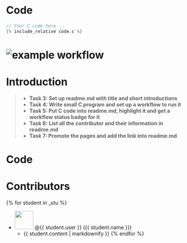 # Code


```c
// Your C code here
{% include_relative code.c %}
```



![example workflow](https://github.com/csci3251-2023/project-team-i/actions/workflows/c-cpp.yml/badge.svg)
=======
# Introduction
>- **Task 3: Set up readme.md with title and short introductions**
>- **Task 4: Write small C program and set up a workflow to run it**
>- **Task 5: Put C code into readme.md, highlight it and get a workflow status badge for it**
>- **Task 6: List all the contributor and their information in readme.md**
>- **Task 7: Promote the pages and add the link into readme.md**
# Code
# Contributors

{% for student in _stu %}
  - <img src="{{ student.image }}" width="50" height="50"> @{{ student.user }} ({{ student.name }})
    - {{ student.content | markdownify }}
{% endfor %}
